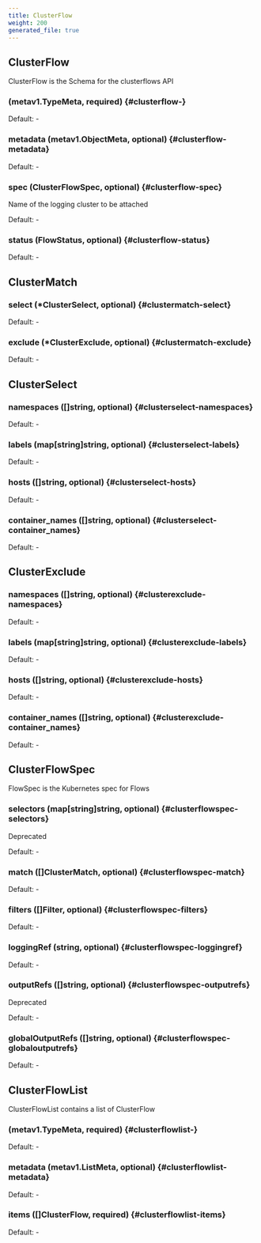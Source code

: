 ```yaml
---
title: ClusterFlow
weight: 200
generated_file: true
---
```


## ClusterFlow

ClusterFlow is the Schema for the clusterflows API

###  (metav1.TypeMeta, required) {#clusterflow-}

Default: -

### metadata (metav1.ObjectMeta, optional) {#clusterflow-metadata}

Default: -

### spec (ClusterFlowSpec, optional) {#clusterflow-spec}

Name of the logging cluster to be attached 

Default: -

### status (FlowStatus, optional) {#clusterflow-status}

Default: -


## ClusterMatch

### select (*ClusterSelect, optional) {#clustermatch-select}

Default: -

### exclude (*ClusterExclude, optional) {#clustermatch-exclude}

Default: -


## ClusterSelect

### namespaces ([]string, optional) {#clusterselect-namespaces}

Default: -

### labels (map[string]string, optional) {#clusterselect-labels}

Default: -

### hosts ([]string, optional) {#clusterselect-hosts}

Default: -

### container_names ([]string, optional) {#clusterselect-container_names}

Default: -


## ClusterExclude

### namespaces ([]string, optional) {#clusterexclude-namespaces}

Default: -

### labels (map[string]string, optional) {#clusterexclude-labels}

Default: -

### hosts ([]string, optional) {#clusterexclude-hosts}

Default: -

### container_names ([]string, optional) {#clusterexclude-container_names}

Default: -


## ClusterFlowSpec

FlowSpec is the Kubernetes spec for Flows

### selectors (map[string]string, optional) {#clusterflowspec-selectors}

Deprecated 

Default: -

### match ([]ClusterMatch, optional) {#clusterflowspec-match}

Default: -

### filters ([]Filter, optional) {#clusterflowspec-filters}

Default: -

### loggingRef (string, optional) {#clusterflowspec-loggingref}

Default: -

### outputRefs ([]string, optional) {#clusterflowspec-outputrefs}

Deprecated 

Default: -

### globalOutputRefs ([]string, optional) {#clusterflowspec-globaloutputrefs}

Default: -


## ClusterFlowList

ClusterFlowList contains a list of ClusterFlow

###  (metav1.TypeMeta, required) {#clusterflowlist-}

Default: -

### metadata (metav1.ListMeta, optional) {#clusterflowlist-metadata}

Default: -

### items ([]ClusterFlow, required) {#clusterflowlist-items}

Default: -


